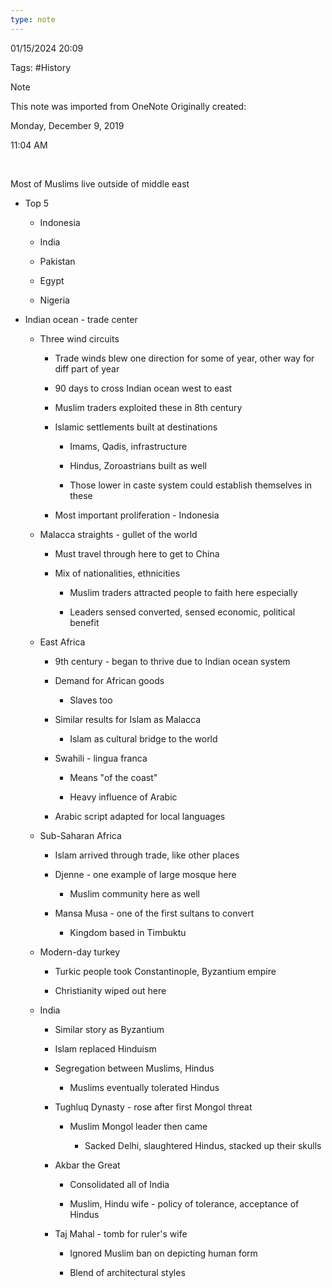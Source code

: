 ```yaml
---
type: note
---
```

01/15/2024 20:09

Tags: #History 

>[!note]
>This note was imported from OneNote 
>Originally created:
>
>Monday, December 9, 2019
>
>11:04 AM

 

Most of Muslims live outside of middle east

-   Top 5

    -   Indonesia

    -   India

    -   Pakistan

    -   Egypt

    -   Nigeria

-   Indian ocean - trade center

    -   Three wind circuits

        -   Trade winds blew one direction for some of year, other way for diff part of year

        -   90 days to cross Indian ocean west to east

        -   Muslim traders exploited these in 8th century

        -   Islamic settlements built at destinations

            -   Imams, Qadis, infrastructure

            -   Hindus, Zoroastrians built as well

            -   Those lower in caste system could establish themselves in these

        -   Most important proliferation - Indonesia

    -   Malacca straights - gullet of the world

        -   Must travel through here to get to China

        -   Mix of nationalities, ethnicities

            -   Muslim traders attracted people to faith here especially

            -   Leaders sensed converted, sensed economic, political benefit

    -   East Africa

        -   9th century - began to thrive due to Indian ocean system

        -   Demand for African goods

            -   Slaves too

        -   Similar results for Islam as Malacca

            -   Islam as cultural bridge to the world

        -   Swahili - lingua franca

            -   Means "of the coast"

            -   Heavy influence of Arabic

        -   Arabic script adapted for local languages

    -   Sub-Saharan Africa

        -   Islam arrived through trade, like other places

        -   Djenne - one example of large mosque here

            -   Muslim community here as well

        -   Mansa Musa - one of the first sultans to convert

            -   Kingdom based in Timbuktu

    -   Modern-day turkey

        -   Turkic people took Constantinople, Byzantium empire

        -   Christianity wiped out here

    -   India

        -   Similar story as Byzantium

        -   Islam replaced Hinduism

        -   Segregation between Muslims, Hindus

            -   Muslims eventually tolerated Hindus

        -   Tughluq Dynasty - rose after first Mongol threat

            -   Muslim Mongol leader then came

                -   Sacked Delhi, slaughtered Hindus, stacked up their skulls

        -   Akbar the Great

            -   Consolidated all of India

            -   Muslim, Hindu wife - policy of tolerance, acceptance of Hindus

        -   Taj Mahal - tomb for ruler's wife

            -   Ignored Muslim ban on depicting human form

            -   Blend of architectural styles

